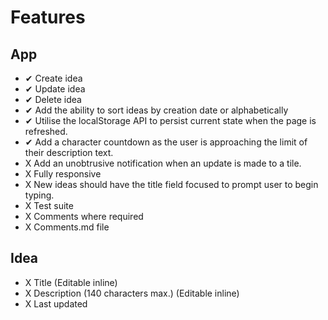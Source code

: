 # Features

## App

- ✔ Create idea
- ✔ Update idea
- ✔ Delete idea
- ✔ Add the ability to sort ideas by creation date or alphabetically
- ✔ Utilise the localStorage API to persist current state when the page is refreshed.
- ✔ Add a character countdown as the user is approaching the limit of their description text.
- X Add an unobtrusive notification when an update is made to a tile.
- X Fully responsive
- X New ideas should have the title field focused to prompt user to begin typing.
- X Test suite
- X Comments where required
- X Comments.md file

## Idea

- X Title (Editable inline)
- X Description (140 characters max.) (Editable inline)
- X Last updated
